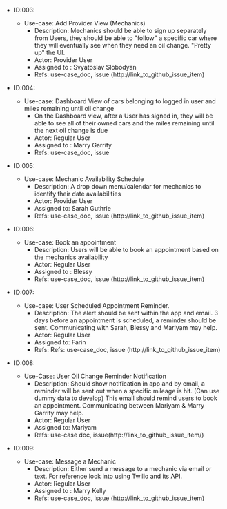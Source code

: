 * ID:003:
	* Use-case: Add Provider View (Mechanics)
    	* Description: Mechanics should be able to sign up separately from Users, they should be able to "follow" a specific car where they will eventually see when they need an oil change. "Pretty up" the UI.
     	* Actor: Provider User
     	* Assigned to : Svyatoslav Slobodyan
     	* Refs: use-case_doc, issue (http://link_to_github_issue_item)

* ID:004: 
	* Use-case: Dashboard View of cars belonging to logged in user and miles remaining until oil change
     	* On the Dashboard view, after a User has signed in, they will be able to see all of their owned cars and the miles remaining until the next oil change is due
     	* Actor: Regular User
     	* Assigned to : Marry Garrity
     	* Refs: use-case_doc, issue 

* ID:005: 
	* Use-case: Mechanic Availability Schedule
     	* Description: A drop down menu/calendar for mechanics to identify their date availabilities
     	* Actor: Provider User
     	* Assigned to: Sarah Guthrie
     	* Refs: use-case_doc, issue (http://link_to_github_issue_item)

* ID:006: 
	* Use-case: Book an appointment
     	* Description: Users will be able to book an appointment based on the mechanics availability
     	* Actor: Regular User
     	* Assigned to : Blessy
     	* Refs: use-case_doc, issue (http://link_to_github_issue_item)

* ID:007:
    * Use-case: User Scheduled Appointment Reminder.
       * Description: The alert should be sent within the app and email. 3 days before an appointment is scheduled, a reminder should be sent. Communicating with Sarah, Blessy and Mariyam may help.
       * Actor: Regular User
       * Assigned to: Farin
       * Refs: Refs: use-case_doc, issue (http://link_to_github_issue_item)

* ID:008:
     * Use-Case: User Oil Change Reminder Notification
       * Description: Should show notification in app and by email, a reminder will be sent out when a specific mileage is hit. (Can use dummy data to develop) This email should remind users to book an appointment. Communicating between Mariyam & Marry Garrity may help.
       * Actor: Regular User
       * Assigned to: Mariyam
       * Refs: use-case doc, issue(http://link_to_github_issue_item/)

* ID:009:
	* Use-case: Message a Mechanic
     	* Description: Either send a message to a mechanic via email or text. For reference look into using Twilio and its API.
     	* Actor: Regular User
    	* Assigned to : Marry Kelly
     	* Refs: use-case_doc, issue (http://link_to_github_issue_item)